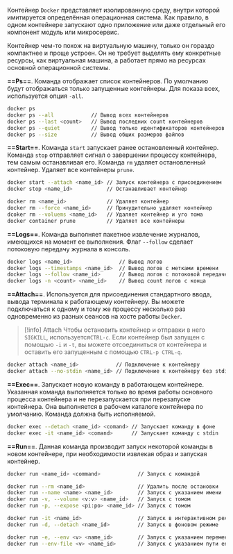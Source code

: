 Контейнер `Docker` представляет изолированную среду, внутри которой имитируется определённая операционная система. Как правило, в одном контейнере запускают одно приложение или даже отдельный его компонент модуль или микросервис.

Контейнер чем-то похож на виртуальную машину, только он гораздо компактнее и проще устроен. Он не требует выделять ему конкретные ресурсы, как виртуальная машина, а работает прямо на ресурсах основной операционной системы.

**==Ps==**. Команда отображает список контейнеров. По умолчанию будут отображаться только запущенные контейнеры. Для показа всех, используется опция `-all`.

``` sh
docker ps
docker ps --all            // Вывод всех контейнеров
docker ps --last <count>   // Вывод последних count контейнеров
docker ps --quiet          // Вывод только идентификаторов контейнеров
docker ps --size           // Вывод общих размеров файлов
```

**==Start==**. Команда `start` запускает ранее остановленный контейнер.  Команда `stop` отправляет сигнал о завершении процессу контейнера, тем самым останавливая его.
Команда `rm` удаляет остановленный контейнер. Удаляет все контейнеры `prune`.

```sh
docker start --attach <name_id> // Запуск контейнера с присоединением
docker stop <name_id>           // Останавливает контейнер

docker rm <name_id>             // Удаляет контейнер
docker rm --force <name_id>     // Принудительно удаляет контейнер
dcoker rm --voluems <name_id>   // Удаляет контейнер и уго тома
docker container prune          // Удаляет все контейнеры
```

**==Logs==**. Команда выполняет пакетное извлечение журналов, имеющихся на момент ее выполнения. Флаг `--follow` сделает потоковую передачу журнала в консоль.

```sh
docker logs <name_id>               // Вывод логов
docker logs --timestamps <name_id>  // Вывод логов с метками времени
docker logs --follow <name_id>      // Вывод логов с потоковой передачей
docker logs -n <count> <name_id>    // Вывод count логов с конца
```

**==Attach==**. Используется для присоединения стандартного ввода, вывода терминала к работающему контейнеру.  Вы можете подключаться к одному и тому же процессу несколько раз одновременно из разных сеансов на хосте работы `Docker`.

>[!info] Attach
>Чтобы остановить контейнер и отправки в него `SIGKILL`, используется`CTRL-c`.
> Если контейнер был запущен с помощью `-i` и `-t`, вы можете отсоединиться от контейнера и оставить его запущенным с помощью `CTRL-p CTRL-q`.

```sh
docker attach <name_id>            // Подключение к контейнеру
docker attach --no-stdin <name_id> // Подключение к контейнеру без stdin
```

**==Exec==**. Запускает новую команду в работающем контейнере. Указанная команда
выполняется только во время работы основного процесса контейнера и не перезапускается при перезапуске контейнера. Она выполняется в рабочем
каталоге контейнера по умолчанию. Команда должна быть исполняемой.

```sh
docker exec --detach <name_id> <comand> // Запускает команду в фоне
docker exec -it <name_id> <comand>      // Запускает команду с stdin
```

**==Run==**.  Данная команда производит запуск некоторой команды в новом
контейнере, при необходимости извлекая образ и запуская контейнер.

```sh
docker run <name_id> <command>            // Запуск с командой

docker run --rm <name_id>                 // Удалить после остановки
docker run --name <name> <name_id>        // Запуск с указанием имени
docker run -v, --volume <v:v> <name_id>   // Запуск с томом
docker run -p, --expose <pi:po> <name_id> // Запуск с томом

docker run -it <name_id>                  // Запуск в интерактивном режиме
docker run -d, --detach <name_id>         // Запуск в фоновом режиме

docker run -e, --env <v> <name_id>        // Запуск с указанием переменных env
docker run --env-file <v> <name_id>       // Запуск с указанием пути env-file
```